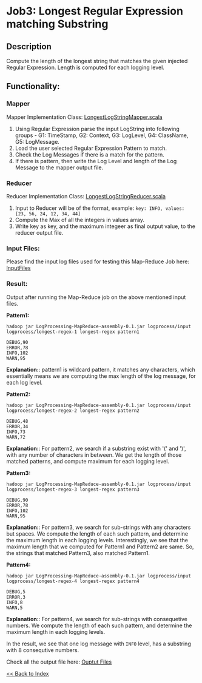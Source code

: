# Job3: Longest Regular Expression matching Substring

## Description
Compute the length of the longest string that matches the given injected Regular Expression. Length is computed for each logging level.

## Functionality:
### Mapper
Mapper Implementation Class: [LongestLogStringMapper.scala](../src/main/scala/Mapper/LongestLogStringMapper.scala)

1. Using Regular Expression parse the input LogString into following groups - G1: TimeStamp, G2: Context, G3: LogLevel, G4: ClassName, G5: LogMessage.
2. Load the user selected Regular Expression Pattern to match.
3. Check the Log Messages if there is a match for the pattern.
4. If there is pattern, then write the Log Level and length of the Log Message to the mapper output file.

### Reducer
Reducer Implementation Class: [LongestLogStringReducer.scala](../src/main/scala/Reducer/LongestLogStringReducer.scala)

1. Input to Reducer will be of the format, example: `key: INFO, values: [23, 56, 24, 12, 34, 44]` 
2. Compute the Max of all the integers in values array.
3. Write key as key, and the maximum integeer as final output value, to the reducer output file.

### Input Files:

Please find the input log files used for testing this Map-Reduce Job here: [InputFiles](./input)

### Result:
Output after running the Map-Reduce job on the above mentioned input files.

**Pattern1:**

```
hadoop jar LogProcessing-MapReduce-assembly-0.1.jar logprocess/input logprocess/longest-regex-1 longest-regex pattern1
```

```text
DEBUG,90
ERROR,78
INFO,102
WARN,95
```

**Explanation:**: 
pattern1 is wildcard pattern, it matches any characters, which essentially means we are computing the max length of the log message, for each log level.

**Pattern2:**
```
hadoop jar LogProcessing-MapReduce-assembly-0.1.jar logprocess/input logprocess/longest-regex-2 longest-regex pattern2
```

```
DEBUG,48
ERROR,34
INFO,73
WARN,72
```

**Explanation:**: 
For pattern2, we search if a substring exist with '(' and ')', with any number of characters in between. We get the length of those matched patterns, and compute maximum for each logging level.

**Pattern3:**
```
hadoop jar LogProcessing-MapReduce-assembly-0.1.jar logprocess/input logprocess/longest-regex-3 longest-regex pattern3
```

```
DEBUG,90
ERROR,78
INFO,102
WARN,95
```

**Explanation:**: 
For pattern3, we search for sub-strings with any characters but spaces. We compute the length of each such pattern, and determine the maximum length in each logging levels. Interestingly, we see that the maximum length that we computed for Pattern1 and Pattern2 are same. So, the strings that matched Pattern3, also matched Pattern1.


**Pattern4:**
```
hadoop jar LogProcessing-MapReduce-assembly-0.1.jar logprocess/input logprocess/longest-regex-4 longest-regex pattern4
```

```
DEBUG,5
ERROR,3
INFO,8
WARN,5
```

**Explanation:**: 
For pattern4, we search for sub-strings with consequetive numbers. We compute the length of each such pattern, and determine the maximum length in each logging levels. 

In the result, we see that one log message with `INFO` level, has a substring with 8 consequtive numbers.


Check all the output file here: [Ouptut Files](./results)

[<< Back to Index](README.md)
